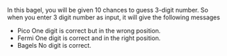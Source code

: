 In this bagel, you will be given 10 chances to guess 3-digit number. So when you enter 3 digit number as input, it will give the following messages
- Pico One digit is correct but in the wrong position.
- Fermi One digit is correct and in the right position.
- Bagels No digit is correct.
